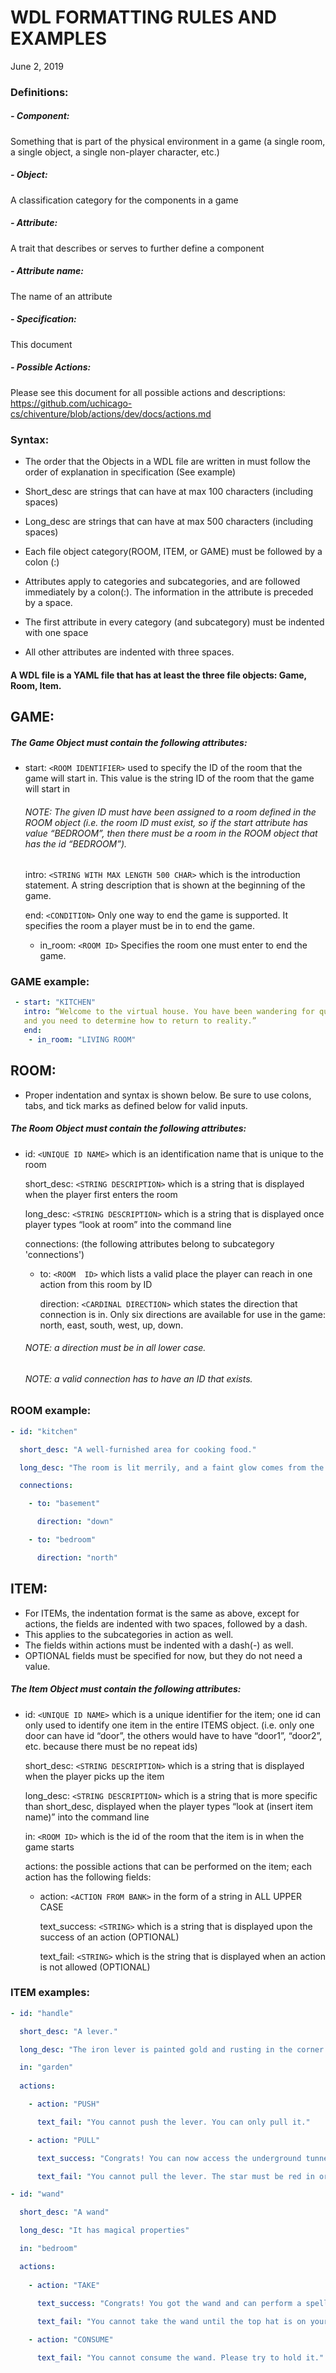 # WDL FORMATTING RULES AND EXAMPLES
June 2, 2019


### Definitions:
##### - Component:
Something that is part of the physical environment in a game (a single room, a single object, a single non-player character, etc.)

##### - Object:
A classification category for the components in a game

##### - Attribute: 
A trait that describes or serves to further define a component

##### - Attribute name:
The name of an attribute

##### - Specification:
This document

##### - Possible Actions:
Please see this document for all possible actions and descriptions: https://github.com/uchicago-cs/chiventure/blob/actions/dev/docs/actions.md 

### Syntax:
- The order that the Objects in a WDL file are written in must follow the order of explanation in specification (See example)
- Short_desc are strings that can have at max 100 characters (including spaces)
- Long_desc are strings that can have at max 500 characters (including spaces)

- Each file object category(ROOM, ITEM, or GAME) must be followed by a colon (:)
- Attributes apply to categories and subcategories, and are followed immediately by a colon(:). The information in the attribute is preceded by a space.
- The first attribute in every category (and subcategory) must be indented with one space
- All other attributes are indented	with three spaces.

#### A WDL file is a YAML file that has at least the three file objects: Game, Room, Item.

## GAME:

##### The Game Object must contain the following attributes:
- start: `<ROOM IDENTIFIER>` used to specify the ID of the room that the game will start in. This value is the string ID of the room that the game will start in  
   ###### NOTE: The given ID must have been assigned to a room defined in the ROOM object (i.e. the room ID must exist, so if the start attribute has value “BEDROOM”, then there must be a room in the ROOM object that has the id “BEDROOM”).

  intro: `<STRING WITH MAX LENGTH 500 CHAR>` which is the introduction statement. A string description that is shown at the beginning of the game.

  end: `<CONDITION>` Only one way to end the game is supported. It specifies the room a player must be in to end the game.
   - in_room: `<ROOM ID>` Specifies the room one must enter to end the game.

### GAME example:
```yaml
 - start: "KITCHEN"
   intro: “Welcome to the virtual house. You have been wandering for quite some time,
   and you need to determine how to return to reality.”
   end:
    - in_room: "LIVING ROOM"
```

## ROOM:
- Proper indentation and syntax is shown below. Be sure to use colons, tabs, and tick marks as defined below for valid inputs. 

##### The Room Object must contain the following attributes:
- id: `<UNIQUE ID NAME>` which is an identification name that is unique to the room

  short_desc: `<STRING DESCRIPTION>` which is a string that is displayed when the player first enters the room

  long_desc: `<STRING DESCRIPTION>` which is a string that is displayed once player types “look at room” into the command line

  connections: (the following attributes belong to subcategory 'connections')

    - to: `<ROOM  ID>` which lists a valid place the player can reach in one action from this room by ID

      direction: `<CARDINAL DIRECTION>` which states the direction that connection is in. Only six directions are available for use in the game: north, east, south, west, up, down. 

   ###### NOTE: a direction must be in all lower case.
   ###### NOTE: a valid connection has to have an ID that exists. 


### ROOM example:
```yaml
- id: "kitchen"

  short_desc: "A well-furnished area for cooking food."

  long_desc: "The room is lit merrily, and a faint glow comes from the oven."

  connections:

    - to: "basement"

      direction: "down"

    - to: "bedroom"

      direction: "north"
```

## ITEM:

- For ITEMs, the indentation format is the same as above, except for actions, the fields are indented with two spaces, followed by a dash.
- This applies to the subcategories in action as well.
- The fields within actions must be indented with a dash(-) as well.
- OPTIONAL fields must be specified for now, but they do not need a value.

##### The Item Object must contain the following attributes:
  - id: `<UNIQUE ID NAME>` which is a unique identifier for the item; one id can only used to identify one item in the entire ITEMS object. (i.e. only one door can have id “door”, the others would have to have “door1”, “door2”, etc. because there must be no repeat ids)

    short_desc: `<STRING DESCRIPTION>` which is a string that is displayed when the player picks up the item

    long_desc: `<STRING DESCRIPTION>` which is a string that is more specific than short_desc, displayed when the player types “look at (insert item name)” into the command line

    in: `<ROOM ID>` which is the id of the room that the item is in when the game starts

    actions: the possible actions that can be performed on the item; each action has the following fields:
      
    - action: `<ACTION FROM BANK>` in the form of a string in ALL UPPER CASE

      text_success: `<STRING>` which is a string that is displayed upon the success of an action (OPTIONAL)

      text_fail: `<STRING>` which is the string that is displayed when an action is not allowed (OPTIONAL)

### ITEM examples:
```yaml
- id: "handle"

  short_desc: "A lever."

  long_desc: "The iron lever is painted gold and rusting in the corner of the palace garden."

  in: "garden"
  
  actions:

    - action: "PUSH"

      text_fail: "You cannot push the lever. You can only pull it."

    - action: "PULL"

      text_success: "Congrats! You can now access the underground tunnel. Go find it!"

      text_fail: "You cannot pull the lever. The star must be red in order to pull the lever."

- id: "wand"

  short_desc: "A wand"

  long_desc: "It has magical properties"

  in: "bedroom"

  actions:
  
    - action: "TAKE"
       
      text_success: "Congrats! You got the wand and can perform a spell!"

      text_fail: "You cannot take the wand until the top hat is on your head"

    - action: "CONSUME"

      text_fail: "You cannot consume the wand. Please try to hold it."
```
